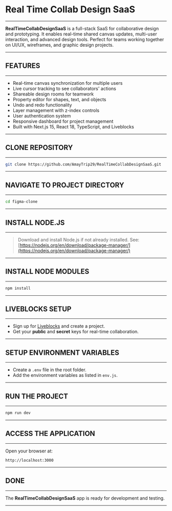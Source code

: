 # **Real Time Collab Design SaaS**

---

**RealTimeCollabDesignSaaS** is a full-stack SaaS for collaborative design and prototyping.
It enables real-time shared canvas updates, multi-user interaction, and advanced design tools.
Perfect for teams working together on UI/UX, wireframes, and graphic design projects.

---

## **FEATURES**

---

* Real-time canvas synchronization for multiple users
* Live cursor tracking to see collaborators' actions
* Shareable design rooms for teamwork
* Property editor for shapes, text, and objects
* Undo and redo functionality
* Layer management with z-index controls
* User authentication system
* Responsive dashboard for project management
* Built with Next.js 15, React 18, TypeScript, and Liveblocks

---

## **CLONE REPOSITORY**

---

```bash
git clone https://github.com/AmayTrip29/RealTimeCollabDesignSaaS.git
```

---

## **NAVIGATE TO PROJECT DIRECTORY**

---

```bash
cd figma-clone
```

---

## **INSTALL NODE.JS**

---

> Download and install Node.js if not already installed.
> See: [https://nodejs.org/en/download/package-manager/](https://nodejs.org/en/download/package-manager/)

---

## **INSTALL NODE MODULES**

---

```bash
npm install
```

---

## **LIVEBLOCKS SETUP**

---

* Sign up for [Liveblocks](https://liveblocks.io/) and create a project.
* Get your **public** and **secret** keys for real-time collaboration.

---

## **SETUP ENVIRONMENT VARIABLES**

---

* Create a `.env` file in the root folder.
* Add the environment variables as listed in `env.js`.

---

## **RUN THE PROJECT**

---

```bash
npm run dev
```

---

## **ACCESS THE APPLICATION**

---

Open your browser at:

```
http://localhost:3000
```

---

## **DONE**

---

The **RealTimeCollabDesignSaaS** app is ready for development and testing.

---
